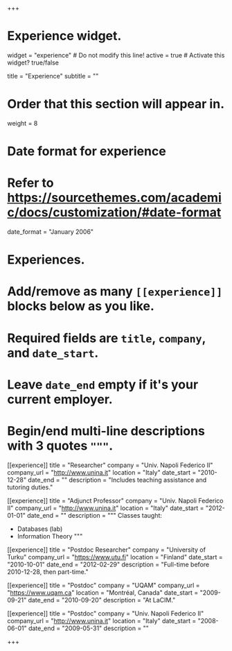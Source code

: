 +++
# Experience widget.
widget = "experience"  # Do not modify this line!
active = true  # Activate this widget? true/false

title = "Experience"
subtitle = ""

# Order that this section will appear in.
weight = 8

# Date format for experience
#   Refer to https://sourcethemes.com/academic/docs/customization/#date-format
date_format = "January 2006"

# Experiences.
#   Add/remove as many `[[experience]]` blocks below as you like.
#   Required fields are `title`, `company`, and `date_start`.
#   Leave `date_end` empty if it's your current employer.
#   Begin/end multi-line descriptions with 3 quotes `"""`.
[[experience]]
  title = "Researcher"
  company = "Univ. Napoli Federico II"
  company_url = "http://www.unina.it"
  location = "Italy"
  date_start = "2010-12-28"
  date_end = ""
  description = "Includes teaching assistance and tutoring duties."

[[experience]]
  title = "Adjunct Professor"
  company = "Univ. Napoli Federico II"
  company_url = "http://www.unina.it"
  location = "Italy"
  date_start = "2012-01-01"
  date_end = ""
  description = """
  Classes taught:
  
  * Databases (lab)
  * Information Theory
  """
  
[[experience]]
  title = "Postdoc Researcher"
  company = "University of Turku"
  company_url = "https://www.utu.fi"
  location = "Finland"
  date_start = "2010-10-01"
  date_end = "2012-02-29"
  description = "Full-time before 2010-12-28, then part-time."
  
[[experience]]
  title = "Postdoc"
  company = "UQAM"
  company_url = "https://www.uqam.ca"
  location = "Montréal, Canada"
  date_start = "2009-09-21"
  date_end = "2010-09-20"
  description = "At LaCIM."
  
[[experience]]
  title = "Postdoc"
  company = "Univ. Napoli Federico II"
  company_url = "http://www.unina.it"
  location = "Italy"
  date_start = "2008-06-01"
  date_end = "2009-05-31"
  description = ""

+++
